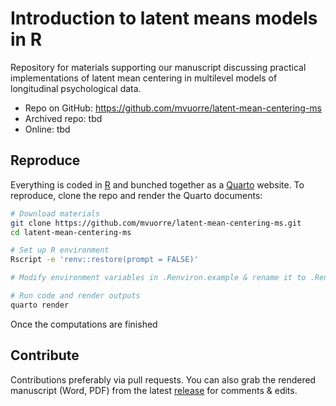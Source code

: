 # Introduction to latent means models in R


Repository for materials supporting our manuscript discussing practical
implementations of latent mean centering in multilevel models of
longitudinal psychological data.

- Repo on GitHub: <https://github.com/mvuorre/latent-mean-centering-ms>
- Archived repo: tbd
- Online: tbd

## Reproduce

Everything is coded in [R](https://cran.r-project.org/) and bunched
together as a [Quarto](https://quarto.org/) website. To reproduce, clone
the repo and render the Quarto documents:

``` bash
# Download materials
git clone https://github.com/mvuorre/latent-mean-centering-ms.git
cd latent-mean-centering-ms

# Set up R environment
Rscript -e 'renv::restore(prompt = FALSE)'

# Modify environment variables in .Renviron.example & rename it to .Renviron

# Run code and render outputs
quarto render
```

Once the computations are finished

## Contribute

Contributions preferably via pull requests. You can also grab the
rendered manuscript (Word, PDF) from the latest
[release](https://github.com/mvuorre/latent-mean-centering-ms/releases)
for comments & edits.
